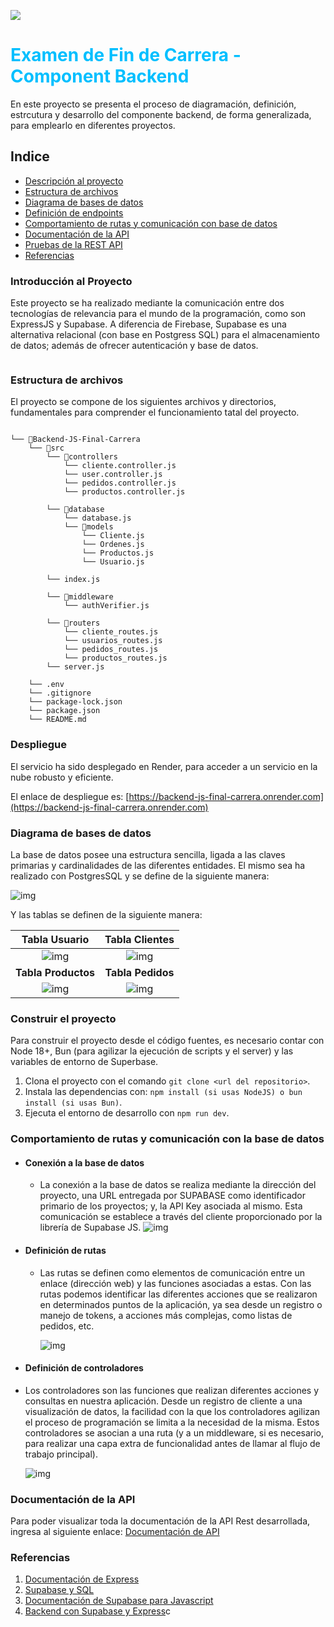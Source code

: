 <img src="https://foxminded.ua/wp-content/uploads/2023/11/chto-takoe-rest-api.webp" width="auto"></img>

<h1 style="display:flex;justify-content: center;align-content: center; color: deepskyblue;"> Examen de Fin de Carrera - Component Backend </h1>
En este proyecto se presenta el proceso de diagramación, definición, estrcutura y desarrollo del componente backend, de forma generalizada, para emplearlo en diferentes proyectos.

## Indice

- [Descripción al proyecto](#introducción-al-proyecto)
- [Estructura de archivos](#estrcutura-de-archivos)
- [Diagrama de bases de datos](#diagrama-de-bases-de-datos)
- [Definición de endpoints](#definición-de-endpoints)
- [Comportamiento de rutas y comunicación con base de datos](#comportamiento-de-rutas-y-comunicación-con-la-base-de-datos)
- [Documentación de la API](#documentación-de-la-api)
- [Pruebas de la REST API](#pruebas---rest-api)
- [Referencias](#referencias)

### Introducción al Proyecto

Este proyecto se ha realizado mediante la comunicación entre dos tecnologías de relevancia para el mundo de la programación, como son ExpressJS y Supabase.
A diferencia de Firebase, Supabase es una alternativa relacional (con base en Postgress SQL) para el almacenamiento de datos; además de ofrecer autenticación y base de datos.

<p align="center">
  <a href="https://skillicons.dev">
    <img src="https://skillicons.dev/icons?i=nodejs,postgresql,supabase"  alt=""/>
  </a>
</p>

### Estructura de archivos

El proyecto se compone de los siguientes archivos y directorios, fundamentales para comprender el funcionamiento tatal del proyecto.

```

└── 📁Backend-JS-Final-Carrera
    └── 📁src
        └── 📁controllers
            └── cliente.controller.js
            └── user.controller.js
            └── pedidos.controller.js
            └── productos.controller.js

        └── 📁database
            └── database.js
            └── 📁models
                └── Cliente.js
                └── Ordenes.js
                └── Productos.js
                └── Usuario.js

        └── index.js

        └── 📁middleware
            └── authVerifier.js

        └── 📁routers
            └── cliente_routes.js
            └── usuarios_routes.js
            └── pedidos_routes.js
            └── productos_routes.js
        └── server.js
        
    └── .env
    └── .gitignore
    └── package-lock.json
    └── package.json
    └── README.md
```
### Despliegue
El servicio ha sido desplegado en Render, para acceder a un servicio en la nube robusto y eficiente. 

El enlace de despliegue es: [https://backend-js-final-carrera.onrender.com](https://backend-js-final-carrera.onrender.com)

### Diagrama de bases de datos

La base de datos posee una estructura sencilla, ligada a las claves primarias y cardinalidades de las diferentes entidades. El mismo sea ha realizado con PostgresSQL y se define de la siguiente manera:

![img](./images/EsquemaDB.png "Esquema de la base de datos")

Y las tablas se definen de la siguiente manera:


|       Tabla Usuario       |      Tabla Clientes      |
| :-----------------------: | :-----------------------: |
| ![img](./images/Usuario.png) | ![img](./images/Clientes.png) |
|   **Tabla Productos**   |    **Tabla Pedidos**    |
| ![img](./images/Producto.png) | ![img](./images/Pedidos.png) |

### Construir el proyecto

Para construir el proyecto desde el código fuentes, es necesario contar con Node 18+, Bun (para agilizar la ejecución de scripts y el server) y las variables de entorno de Superbase.

1. Clona el proyecto con el comando  ``git clone <url del repositorio>``.
2. Instala las dependencias con: ``npm install (si usas NodeJS) o bun install (si usas Bun)``.
3. Ejecuta el entorno de desarrollo con ``npm run dev``.

### Comportamiento de rutas y comunicación con la base de datos

- #### Conexión a la base de datos
  - La conexión a la base de datos se realiza mediante la dirección del proyecto, una URL entregada por SUPABASE como identificador primario de los proyectos; y, la API Key asociada al mismo. Esta comunicación se establece a través del cliente proporcionado por la librería de Supabase JS.
   ![img](./images/conexion.png)
  
- #### Definición de rutas
  - Las rutas se definen como elementos de comunicación entre un enlace (dirección web) y las funciones asociadas a estas. Con las rutas podemos identificar las diferentes acciones que se realizaron en determinados puntos de la aplicación, ya sea desde un registro o manejo de tokens, a acciones más complejas, como listas de pedidos, etc.

    ![img](./images/rutas.png)
- #### Definición de controladores
- Los controladores son las funciones que realizan diferentes acciones y consultas en nuestra aplicación. Desde un registro de cliente a una visualización de datos, la facilidad con la que los controladores agilizan el proceso de programación se limita a la necesidad de la misma. Estos controladores se asocian a una ruta (y a un middleware, si es necesario, para realizar una capa extra de funcionalidad antes de llamar al flujo de trabajo principal).

  ![img](./images/controladores.png)

### Documentación de la API 
Para poder visualizar toda la documentación de la API Rest desarrollada, ingresa al siguiente enlace: [Documentación de API](https://backend-js-final-carrera.onrender.com/api/docs)


### Referencias

1. [Documentación de Express](https://expressjs.com/en/guide/routing.html)
2. [Supabase y SQL](https://supabase.com/database)
3. [Documentación de Supabase para Javascript](https://supabase.com/docs/reference/javascript/introduction)
4. [Backend con Supabase y Express](https://medium.com/@heshramsis/building-a-crud-app-with-supabase-and-express-a-step-by-step-guide-for-junior-developers-81456b850910)c
